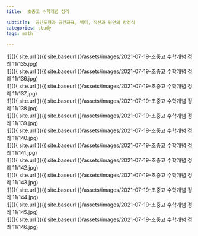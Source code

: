 ```yaml
---
title:  초중고 수학개념 정리

subtitle:  공간도형과 공간좌표, 벡터, 직선과 평면의 방정식
categories: study 
tags: math
 
---
```


  
![]({{ site.url }}{{ site.baseurl }}/assets/images/2021-07-19-초중고 수학개념 정리 11/135.jpg)  
![]({{ site.url }}{{ site.baseurl }}/assets/images/2021-07-19-초중고 수학개념 정리 11/136.jpg)  
![]({{ site.url }}{{ site.baseurl }}/assets/images/2021-07-19-초중고 수학개념 정리 11/137.jpg)  
![]({{ site.url }}{{ site.baseurl }}/assets/images/2021-07-19-초중고 수학개념 정리 11/138.jpg)  
![]({{ site.url }}{{ site.baseurl }}/assets/images/2021-07-19-초중고 수학개념 정리 11/139.jpg)  
![]({{ site.url }}{{ site.baseurl }}/assets/images/2021-07-19-초중고 수학개념 정리 11/140.jpg)  
![]({{ site.url }}{{ site.baseurl }}/assets/images/2021-07-19-초중고 수학개념 정리 11/141.jpg)  
![]({{ site.url }}{{ site.baseurl }}/assets/images/2021-07-19-초중고 수학개념 정리 11/142.jpg)  
![]({{ site.url }}{{ site.baseurl }}/assets/images/2021-07-19-초중고 수학개념 정리 11/143.jpg)  
![]({{ site.url }}{{ site.baseurl }}/assets/images/2021-07-19-초중고 수학개념 정리 11/144.jpg)  
![]({{ site.url }}{{ site.baseurl }}/assets/images/2021-07-19-초중고 수학개념 정리 11/145.jpg)  
![]({{ site.url }}{{ site.baseurl }}/assets/images/2021-07-19-초중고 수학개념 정리 11/146.jpg)  
